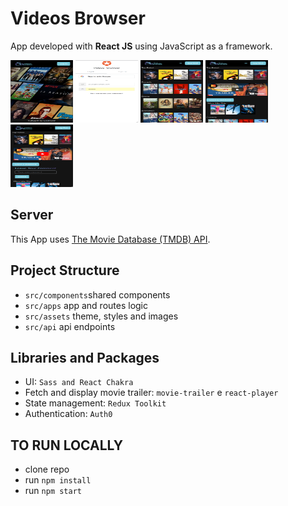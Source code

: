 # Videos Browser

App developed with **React JS** using JavaScript as a framework.

<img src="https://github.com/irinagastmaier/videos_browser/blob/main/src/assets/images/videos_browser_1.png?raw=true" width="100" height="100">
<img src="https://github.com/irinagastmaier/videos_browser/blob/main/src/assets/images/videos_browser_2.png?raw=true" width="100" height="100">
<img src="https://github.com/irinagastmaier/videos_browser/blob/main/src/assets/images/videos_browser_3.png?raw=true" width="100" height="100">
<img src="https://github.com/irinagastmaier/videos_browser/blob/main/src/assets/images/videos_browser_4.png?raw=true" width="100" height="100">
<img src="https://github.com/irinagastmaier/videos_browser/blob/main/src/assets/images/videos_browser_5.png?raw=true" width="100" height="100">

## Server

This App uses [The Movie Database (TMDB) API](https://api.themoviedb.org/).

## Project Structure

- ``src/components``shared components
- ``src/apps``      app and routes logic
- ``src/assets``    theme, styles and images
- ``src/api``       api endpoints

## Libraries and Packages

- UI: `Sass and React Chakra`
- Fetch and display movie trailer: `movie-trailer` e `react-player`
- State management: `Redux Toolkit`
- Authentication: `Auth0`

## TO RUN LOCALLY

- clone repo
- run `npm install`
- run `npm start`